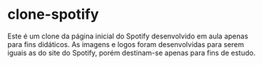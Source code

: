 # clone-spotify
Este é um clone da página inicial do  Spotify desenvolvido em aula apenas para fins didáticos.
As imagens e logos foram desenvolvidas para serem iguais as do site do Spotify,
porém destinam-se apenas para fins de estudo.
